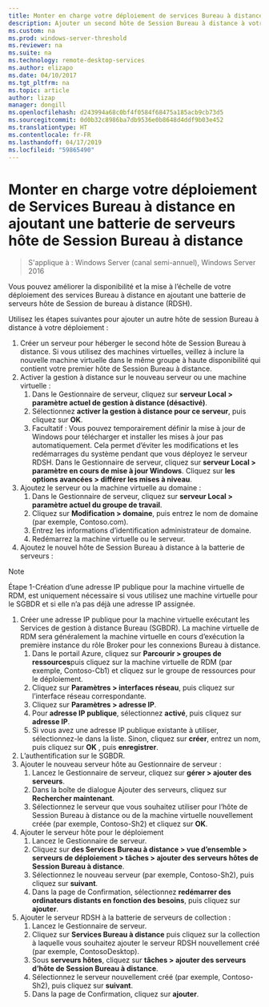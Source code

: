 ```yaml
---
title: Monter en charge votre déploiement de services Bureau à distance en ajoutant une batterie de serveurs hôte de Session Bureau à distance
description: Ajouter un second hôte de Session Bureau à distance à votre environnement de services Bureau à distance.
ms.custom: na
ms.prod: windows-server-threshold
ms.reviewer: na
ms.suite: na
ms.technology: remote-desktop-services
ms.author: elizapo
ms.date: 04/10/2017
ms.tgt_pltfrm: na
ms.topic: article
author: lizap
manager: dongill
ms.openlocfilehash: d243994a68c0bf4f0584f68475a185acb9cb73d5
ms.sourcegitcommit: 0d0b32c8986ba7db9536e0b8648d4ddf9b03e452
ms.translationtype: HT
ms.contentlocale: fr-FR
ms.lasthandoff: 04/17/2019
ms.locfileid: "59865490"
---
```

# <a name="scale-out-your-remote-desktop-services-deployment-by-adding-an-rd-session-host-farm"></a>Monter en charge votre déploiement de Services Bureau à distance en ajoutant une batterie de serveurs hôte de Session Bureau à distance

>S'applique à : Windows Server (canal semi-annuel), Windows Server 2016

Vous pouvez améliorer la disponibilité et la mise à l’échelle de votre déploiement des services Bureau à distance en ajoutant une batterie de serveurs hôte de Session de bureau à distance (RDSH).   
  
 
Utilisez les étapes suivantes pour ajouter un autre hôte de session Bureau à distance à votre déploiement :  
  
1. Créer un serveur pour héberger le second hôte de Session Bureau à distance. Si vous utilisez des machines virtuelles, veillez à inclure la nouvelle machine virtuelle dans le même groupe à haute disponibilité qui contient votre premier hôte de Session Bureau à distance.
2. Activer la gestion à distance sur le nouveau serveur ou une machine virtuelle :
   1. Dans le Gestionnaire de serveur, cliquez sur **serveur Local > paramètre actuel de gestion à distance (désactivé)**. 
   2. Sélectionnez **activer la gestion à distance pour ce serveur**, puis cliquez sur **OK**. 
   3. Facultatif : Vous pouvez temporairement définir la mise à jour de Windows pour télécharger et installer les mises à jour pas automatiquement. Cela permet d’éviter les modifications et les redémarrages du système pendant que vous déployez le serveur RDSH. Dans le Gestionnaire de serveur, cliquez sur **serveur Local > paramètre en cours de mise à jour Windows**. Cliquez sur **les options avancées > différer les mises à niveau**. 
3. Ajoutez le serveur ou la machine virtuelle au domaine :
   1. Dans le Gestionnaire de serveur, cliquez sur **serveur Local > paramètre actuel du groupe de travail**. 
   2. Cliquez sur **Modification > domaine**, puis entrez le nom de domaine (par exemple, Contoso.com). 
   3. Entrez les informations d’identification administrateur de domaine. 
   4. Redémarrez la machine virtuelle ou le serveur.
4. Ajoutez le nouvel hôte de Session Bureau à distance à la batterie de serveurs :
>[!NOTE] 
> Étape 1-Création d’une adresse IP publique pour la machine virtuelle de RDM, est uniquement nécessaire si vous utilisez une machine virtuelle pour le SGBDR et si elle n’a pas déjà une adresse IP assignée.
   
   1. Créer une adresse IP publique pour la machine virtuelle exécutant les Services de gestion à distance Bureau (SGBDR). La machine virtuelle de RDM sera généralement la machine virtuelle en cours d’exécution la première instance du rôle Broker pour les connexions Bureau à distance.  
       1. Dans le portail Azure, cliquez sur **Parcourir > groupes de ressources**puis cliquez sur la machine virtuelle de RDM (par exemple, Contoso-Cb1) et cliquez sur le groupe de ressources pour le déploiement.  
       2. Cliquez sur **Paramètres > interfaces réseau**, puis cliquez sur l’interface réseau correspondante.   
       3. Cliquez sur **Paramètres > adresse IP**.
       4. Pour **adresse IP publique**, sélectionnez **activé**, puis cliquez sur **adresse IP**.   
       5. Si vous avez une adresse IP publique existante à utiliser, sélectionnez-le dans la liste. Sinon, cliquez sur **créer**, entrez un nom, puis cliquez sur **OK** , puis **enregistrer**.   
   2. L’authentification sur le SGBDR.
   3. Ajouter le nouveau serveur hôte au Gestionnaire de serveur :   
       1. Lancez le Gestionnaire de serveur, cliquez sur **gérer > ajouter des serveurs**.   
       2. Dans la boîte de dialogue Ajouter des serveurs, cliquez sur **Rechercher maintenant**.   
       3. Sélectionnez le serveur que vous souhaitez utiliser pour l’hôte de Session Bureau à distance ou de la machine virtuelle nouvellement créée (par exemple, Contoso-Sh2) et cliquez sur **OK**.
   4. Ajouter le serveur hôte pour le déploiement
       1. Lancez le Gestionnaire de serveur.  
       2. Cliquez sur **des Services Bureau à distance > vue d’ensemble > serveurs de déploiement > tâches > ajouter des serveurs hôtes de Session Bureau à distance**.   
       3. Sélectionnez le nouveau serveur (par exemple, Contoso-Sh2), puis cliquez sur **suivant**.  
       4. Dans la page de Confirmation, sélectionnez **redémarrer des ordinateurs distants en fonction des besoins**, puis cliquez sur **ajouter**.   
   5. Ajouter le serveur RDSH à la batterie de serveurs de collection :
       1. Lancez le Gestionnaire de serveur.   
       2. Cliquez sur **Services Bureau à distance** puis cliquez sur la collection à laquelle vous souhaitez ajouter le serveur RDSH nouvellement créé (par exemple, ContosoDesktop).   
       3. Sous **serveurs hôtes**, cliquez sur **tâches > ajouter des serveurs d’hôte de Session Bureau à distance**.   
       4. Sélectionnez le serveur nouvellement créé (par exemple, Contoso-Sh2), puis cliquez sur **suivant**.   
       5. Dans la page de Confirmation, cliquez sur **ajouter**.   


